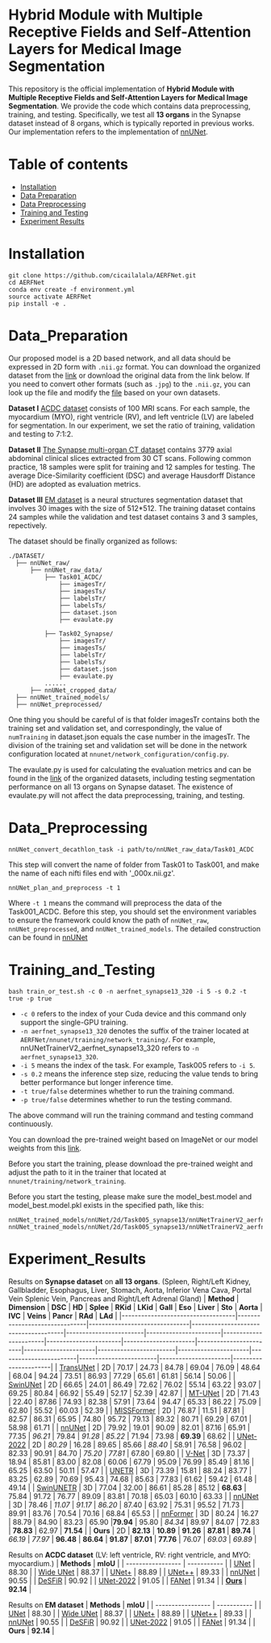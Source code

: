 # Hybrid Module with Multiple Receptive Fields and Self-Attention Layers for Medical Image Segmentation

This repository is the official implementation of **Hybrid Module with Multiple Receptive Fields and Self-Attention Layers for Medical Image Segmentation**. We provide the code which contains data preprocessing, training, and testing. Specifically,  we test all **13 organs** in the Synapse dataset instead of 8 organs, which is typically reported in previous works. Our implementation refers to the implementation of [nnUNet](https://github.com/MIC-DKFZ/nnUNet). 

# Table of contents  
- [Installation](#Installation) 
- [Data Preparation](#Data_Preparation)
- [Data Preprocessing](#Data_Preprocessing)
- [Training and Testing](#Training_and_Testing) 
- [Experiment Results](#Experiment_Results) 
# Installation
```
git clone https://github.com/cicailalala/AERFNet.git
cd AERFNet
conda env create -f environment.yml
source activate AERFNet
pip install -e .
```
# Data_Preparation
Our proposed model is a 2D based network, and all data should be expressed in 2D form with ```.nii.gz``` format. You can download the organized dataset from the [link](https://drive.google.com/drive/folders/1b4IVd9pOCFwpwoqfnVpsKZ6b3vfBNL6x?usp=sharing) or download the original data from the link below. If you need to convert other formats (such as ```.jpg```) to the ```.nii.gz```, you can look up the file and modify the [file](https://github.com/282857341/UNet-2022/blob/master/nnunet/dataset_conversion/Task120_ISIC.py) based on your own datasets.

**Dataset I**
[ACDC dataset](https://www.creatis.insa-lyon.fr/Challenge/acdc/) consists of 100 MRI scans. For each sample, the myocardium (MYO), right ventricle (RV), and left ventricle (LV) are labeled for segmentation. In our experiment, we set the ratio of training, validation and testing to 7:1:2.

**Dataset II**
[The Synapse multi-organ CT dataset](https://www.synapse.org/#!Synapse:syn3193805/wiki/217789) contains 3779 axial abdominal clinical slices extracted from 30 CT scans. Following common practice, 18 samples were split for training and 12 samples for testing. The average Dice-Similarity coefficient (DSC) and average Hausdorff Distance (HD) are adopted as evaluation metrics.

**Dataset III**
[EM dataset](https://imagej.net/events/isbi-2012-segmentation-challenge#training-data) is a neural structures segmentation dataset that involves 30 images with the size of 512*512. The training dataset contains 24 samples while the validation and test dataset contains 3 and 3 samples, repectively.

The dataset should be finally organized as follows:
```
./DATASET/
  ├── nnUNet_raw/
      ├── nnUNet_raw_data/
          ├── Task01_ACDC/
              ├── imagesTr/
              ├── imagesTs/
              ├── labelsTr/
              ├── labelsTs/
              ├── dataset.json
              ├── evaulate.py

          ├── Task02_Synapse/
              ├── imagesTr/
              ├── imagesTs/
              ├── labelsTr/
              ├── labelsTs/
              ├── dataset.json
              ├── evaulate.py              
          ......
      ├── nnUNet_cropped_data/
  ├── nnUNet_trained_models/
  ├── nnUNet_preprocessed/
```
One thing you should be careful of is that folder imagesTr contains both the training set and validation set, and correspondingly, the value of ```numTraining``` in dataset.json equals the case number in the imagesTr. The division of the training set and validation set will be done in the network configuration located at ```nnunet/network_configuration/config.py```.

The evaulate.py is used for calculating the evaluation metrics and can be found in the [link](https://drive.google.com/drive/folders/1b4IVd9pOCFwpwoqfnVpsKZ6b3vfBNL6x?usp=sharing) of the organized datasets, including testing segmentation performance on all 13 organs on Synapse dataset. The existence of evaulate.py will not affect the data preprocessing, training, and testing.

# Data_Preprocessing
```
nnUNet_convert_decathlon_task -i path/to/nnUNet_raw_data/Task01_ACDC
```
This step will convert the name of folder from Task01 to Task001, and make the name of each nifti files end with '_000x.nii.gz'.
```
nnUNet_plan_and_preprocess -t 1
```
Where ```-t 1``` means the command will preprocess the data of the Task001_ACDC.
Before this step, you should set the environment variables to ensure the framework could know the path of ```nnUNet_raw```, ```nnUNet_preprocessed```, and ```nnUNet_trained_models```. The detailed construction can be found in [nnUNet](https://github.com/MIC-DKFZ/nnUNet/blob/master/documentation/setting_up_paths.md)

# Training_and_Testing
```
bash train_or_test.sh -c 0 -n aerfnet_synapse13_320 -i 5 -s 0.2 -t true -p true 
```
- ```-c 0``` refers to the index of your Cuda device and this command only support the single-GPU training.
- ```-n aerfnet_synapse13_320``` denotes the suffix of the trainer located at ```AERFNet/nnunet/training/network_training/```. For example, nnUNetTrainerV2_aerfnet_synapse13_320 refers to ```-n aerfnet_synapse13_320```.
- ```-i 5``` means the index of the task. For example, Task005 refers to ```-i 5```.
- ```-s 0.2``` means the inference step size, reducing the value tends to bring better performance but longer inference time.
- ```-t true/false``` determines whether to run the training command.
- ```-p true/false``` determines whether to run the testing command.

The above command will run the training command and testing command continuously.

You can download the pre-trained weight based on ImageNet or our model weights from this [link](https://drive.google.com/drive/folders/1F9HnLCzWGqoC4BIQ-pDDlnWkmP9Y98Bj?usp=sharing). 

Before you start the training, please download the pre-trained weight and adjust the path to it in the trainer that located at ```nnunet/training/network_training```.

Before you start the testing, please make sure the model_best.model and model_best.model.pkl exists in the specified path, like this:
```
nnUNet_trained_models/nnUNet/2d/Task005_synapse13/nnUNetTrainerV2_aerfnet_synapse13_320/fold_0/model_best.model
nnUNet_trained_models/nnUNet/2d/Task005_synapse13/nnUNetTrainerV2_aerfnet_synapse13_320/fold_0/model_best.model.pkl
```
# Experiment_Results
Results on **Synapse dataset** on **all 13 organs**. (Spleen, Right/Left Kidney, Gallbladder, Esophagus, Liver, Stomach, Aorta, Inferior Vena Cava, Portal Vein Splenic Vein, Pancreas and Right/Left Adrenal Gland)
| **Method**  | **Dimension** | **DSC** | **HD** | **Splee** | **RKid** | **LKid** | **Gall** | **Eso** | **Liver** | **Sto** | **Aorta** | **IVC** | **Veins** | **Pancr** | **RAd** | **LAd** |
|-----------------------------------|-------------------------------|-------------------------------|--------------------------------------|------------------------|-----------------------|-----------------------|-----------------------|----------------------|------------------------|----------------------|------------------------|----------------------|------------------------|------------------------|----------------------|----------------------|
| [TransUNet](https://arxiv.org/abs/1409.1556)    | 2D                            | 70.17                                | 24.73                  | 84.78                 | 69.04                 | 76.09                 | 48.64                | 68.04                  | 94.24                | 73.51                  | 86.93                | 77.29                  | 65.61                  | 61.81                | 56.14                | 50.06             |
| [SwinUNet](https://arxiv.org/abs/1409.1556)          | 2D                            | 66.65                                | 24.01                  | 86.49                 | 72.62                 | 76.02                 | 55.14                | 63.22                  | 93.07                | 69.25                  | 80.84                | 66.92                  | 55.49                  | 52.17                | 52.39                | 42.87             |
| [MT-UNet](https://arxiv.org/abs/1409.1556)             | 2D                            | 71.43                                | 22.40                  | 87.86                 | 74.93                 | 82.38                 | 57.91                | 73.64                  | 94.47                | 65.33                  | 86.22                | 75.09                  | 62.80                  | 55.52                | 60.03                | 52.39             |
| [MISSFormer](https://arxiv.org/abs/1409.1556)      | 2D                            | 76.87                                | 11.51                  | 87.81                 | 82.57                 | 86.31                 | 65.95                | 74.80                  | 95.72                | 79.13                  | 89.32                | 80.71                  | 69.29                  | 67.01                | 58.98                | 61.71             |
| [nnUNet](https://arxiv.org/abs/1409.1556)              | 2D                            | 79.92                                | 19.01                  | 90.09                 | 82.01                 | 87.16                 | 65.91                | 77.35                  | *96.21*    | 79.84                  | *91.28*    | *85.22*      | 71.94                  | 73.98                | **69.39**       | 68.62             |
| [UNet-2022](https://arxiv.org/abs/1409.1556)         | 2D                            | *80.29*                    | 16.28                  | 89.65                 | 85.66                 | *88.40*     | 58.91                | 76.58                  | 96.02                | 82.33                  | 90.91                | 84.70                  | *75.20*      | *77.81*    | 67.80                | 69.80             |
| [V-Net](https://arxiv.org/abs/1409.1556)       | 3D                            | 73.37                                | 18.94                  | 85.81                 | 83.00                 | 82.08                 | 60.06                | 67.79                  | 95.09                | 76.99                  | 85.49                | 81.16                  | 65.25                  | 63.50                | 50.11                | 57.47             |
| [UNETR](https://arxiv.org/abs/1409.1556) | 3D                            | 73.39                                | 15.81                  | 88.24                 | 83.77                 | 83.25                 | 62.89                | 70.69                  | 95.43                | 74.68                  | 85.63                | 77.83                  | 61.62                  | 59.42                | 61.48                | 49.14             |
| [SwinUNETR](https://arxiv.org/abs/1409.1556)    | 3D                            | 77.04                                | 32.00                  | 86.61                 | 85.28                 | 85.12                 | **68.63**       | 75.84                  | 91.72                | 76.77                  | 89.09                | 83.81                  | 70.18                  | 65.03                | 60.10                | 63.33             |
| [nnUNet](https://arxiv.org/abs/1409.1556)             | 3D                            | 78.46                                | *11.07*      | *91.17*     | *86.20*     | 87.40                 | 63.92                | 75.31                  | 95.52                | 71.73                  | 89.91                | 83.76                  | 70.54                  | 70.16                | 68.84                | 65.53             |
| [nnFormer](https://arxiv.org/abs/1409.1556)  | 3D                            | 80.24                                | 16.27                  | 88.79                 | 84.90                 | 83.23                 | 65.90                |**79.94**         | 95.80                | *84.34*      | 89.97                | 84.07                  | 72.83                  | **78.83**       | 62.97                | **71.54**    |
| **Ours**                     | 2D                            | **82.13**                       | **10.89**         | **91.26**        | **87.81**        | **89.74**        | *66.19*    | *77.97*      | **96.48**       | **86.64**         | **91.87**       | **87.01**         | **77.76**         | 76.07                | *69.03*    | *69.89* |

Results on **ACDC dataset** (LV: left ventricle, RV: right ventricle, and MYO: myocardium.)
| **Methods**             | **mIoU**       |
| ----------------- | ----------- |
| [UNet](https://arxiv.org/abs/1409.1556)              | 88.30      |
| [Wide UNet](https://arxiv.org/abs/1512.03385)          | 88.37      |
| [UNet+](https://arxiv.org/abs/1512.03385)          | 88.89      |
| [UNet++](https://arxiv.org/abs/1512.03385)         | 89.33      |
| [nnUNet](https://arxiv.org/abs/2003.13678)     | 90.55      |
| [DeSFiR](https://arxiv.org/abs/2003.13678)     | 90.92      |
| [UNet-2022](https://arxiv.org/abs/1801.04381)       | 91.05      |
| [FANet](https://arxiv.org/abs/1611.05431)  | 91.34      |
| [**Ours**](https://arxiv.org/abs/1611.05431)  | **92.14**      |


Results on **EM dataset**
| **Methods**             | **mIoU**       |
| ----------------- | ----------- |
| [UNet](https://arxiv.org/abs/1505.04597)              | 88.30      |
| [Wide UNet](https://arxiv.org/abs/2102.06442)          | 88.37      |
| [UNet+](https://arxiv.org/abs/1512.03385)          | 88.89      |
| [UNet++](https://arxiv.org/abs/1912.05074)         | 89.33      |
| [nnUNet](https://arxiv.org/abs/1809.10486)     | 90.55      |
| [DeSFiR](https://arxiv.org/abs/2109.05676)     | 90.92      |
| [UNet-2022](https://arxiv.org/abs/2210.15566)       | 91.05      |
| [FANet](https://arxiv.org/abs/2103.17235)  | 91.34      |
| **Ours**  | **92.14**      |

